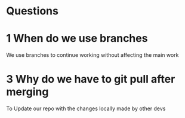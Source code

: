 # Questions


#  1 When do we use branches

We use branches to continue working without affecting the main work

# 3 Why do we have to git pull after merging

To Update our repo with the changes locally made by other devs